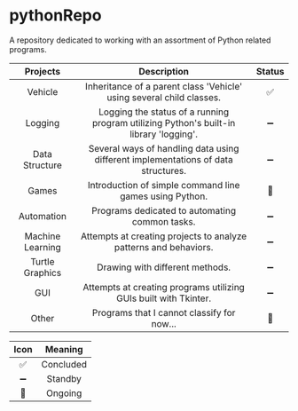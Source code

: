 # pythonRepo
A repository dedicated to working with an assortment of Python related programs.

| Projects | Description | Status |
| :---: | :---: | :---: |
| Vehicle| Inheritance of a parent class 'Vehicle' using several child classes. | :white_check_mark: |
| Logging| Logging the status of a running program utilizing Python's built-in library 'logging'. | :heavy_minus_sign: |
| Data Structure | Several ways of handling data using different implementations of data structures. |  :heavy_minus_sign: |
| Games | Introduction of simple command line games using Python. | :small_orange_diamond: |
| Automation | Programs dedicated to automating common tasks. | :heavy_minus_sign: |
| Machine Learning | Attempts at creating projects to analyze patterns and behaviors. | :heavy_minus_sign: |
| Turtle Graphics | Drawing with different methods. | :heavy_minus_sign: |
| GUI | Attempts at creating programs utilizing GUIs built with Tkinter. | :heavy_minus_sign: | 
| Other | Programs that I cannot classify for now... | :shrug: |

<div style="text-align: center;">

| Icon | Meaning |
| :---: | :---: |
| :white_check_mark: | Concluded |
| :heavy_minus_sign: | Standby |
| :small_orange_diamond: | Ongoing | 

</div>